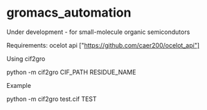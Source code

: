 # gromacs_automation
Under development - for small-molecule organic semicondutors

Requirements:
ocelot api ["https://github.com/caer200/ocelot_api"]

Using cif2gro

python -m cif2gro CIF_PATH RESIDUE_NAME

Example

python -m cif2gro test.cif TEST
